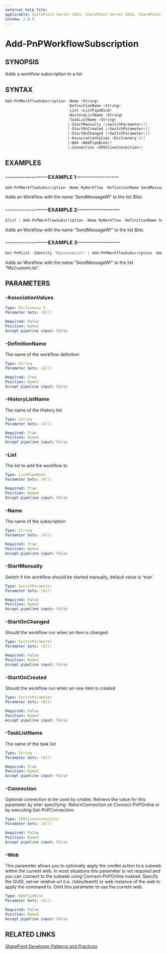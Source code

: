 ```yaml
---
external help file:
applicable: SharePoint Server 2013, SharePoint Server 2016, SharePoint Online
schema: 2.0.0
---
```

# Add-PnPWorkflowSubscription

## SYNOPSIS
Adds a workflow subscription to a list

## SYNTAX 

```powershell
Add-PnPWorkflowSubscription -Name <String>
                            -DefinitionName <String>
                            -List <ListPipeBind>
                            -HistoryListName <String>
                            -TaskListName <String>
                            [-StartManually [<SwitchParameter>]]
                            [-StartOnCreated [<SwitchParameter>]]
                            [-StartOnChanged [<SwitchParameter>]]
                            [-AssociationValues <Dictionary`2>]
                            [-Web <WebPipeBind>]
                            [-Connection <SPOnlineConnection>]
```

## EXAMPLES

### ------------------EXAMPLE 1------------------
```powershell
Add-PnPWorkflowSubscription -Name MyWorkflow -DefinitionName SendMessageWf -list $list
```

Adds an Workflow with the name 'SendMessageWf' to the list $list.

### ------------------EXAMPLE 2------------------
```powershell
$list | Add-PnPWorkflowSubscription -Name MyWorkflow -DefinitionName SendMessageWf
```

Adds an Workflow with the name "SendMessageWf" to the list $list.

### ------------------EXAMPLE 3------------------
```powershell
Get-PnPList -Identity "MyCustomList" | Add-PnPWorkflowSubscription -Name MyWorkflow -DefinitionName SendMessageWf
```

Adds an Workflow with the name "SendMessageWf" to the list "MyCustomList".

## PARAMETERS

### -AssociationValues


```yaml
Type: Dictionary`2
Parameter Sets: (All)

Required: False
Position: Named
Accept pipeline input: False
```

### -DefinitionName
The name of the workflow definition

```yaml
Type: String
Parameter Sets: (All)

Required: True
Position: Named
Accept pipeline input: False
```

### -HistoryListName
The name of the History list

```yaml
Type: String
Parameter Sets: (All)

Required: True
Position: Named
Accept pipeline input: False
```

### -List
The list to add the workflow to

```yaml
Type: ListPipeBind
Parameter Sets: (All)

Required: True
Position: Named
Accept pipeline input: False
```

### -Name
The name of the subscription

```yaml
Type: String
Parameter Sets: (All)

Required: True
Position: Named
Accept pipeline input: False
```

### -StartManually
Switch if the workflow should be started manually, default value is 'true'

```yaml
Type: SwitchParameter
Parameter Sets: (All)

Required: False
Position: Named
Accept pipeline input: False
```

### -StartOnChanged
Should the workflow run when an item is changed

```yaml
Type: SwitchParameter
Parameter Sets: (All)

Required: False
Position: Named
Accept pipeline input: False
```

### -StartOnCreated
Should the workflow run when an new item is created

```yaml
Type: SwitchParameter
Parameter Sets: (All)

Required: False
Position: Named
Accept pipeline input: False
```

### -TaskListName
The name of the task list

```yaml
Type: String
Parameter Sets: (All)

Required: True
Position: Named
Accept pipeline input: False
```

### -Connection
Optional connection to be used by cmdlet. Retrieve the value for this parameter by eiter specifying -ReturnConnection on Connect-PnPOnline or by executing Get-PnPConnection.

```yaml
Type: SPOnlineConnection
Parameter Sets: (All)

Required: False
Position: Named
Accept pipeline input: False
```

### -Web
This parameter allows you to optionally apply the cmdlet action to a subweb within the current web. In most situations this parameter is not required and you can connect to the subweb using Connect-PnPOnline instead. Specify the GUID, server relative url (i.e. /sites/team1) or web instance of the web to apply the command to. Omit this parameter to use the current web.

```yaml
Type: WebPipeBind
Parameter Sets: (All)

Required: False
Position: Named
Accept pipeline input: False
```

## RELATED LINKS

[SharePoint Developer Patterns and Practices](http://aka.ms/sppnp)